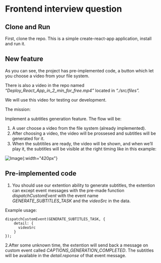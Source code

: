 # Frontend interview question

## Clone and Run

First, clone the repo. This is a simple create-react-app application, install and run it.

## New feature

As you can see, the project has pre-implemented code, a button which let you choose a video from your file system. 

There is also a video in the repo named *“Deploy_React_App_in_2_min_for_free.mp4”*  located in *“./src/files”.* 

We will use this video for testing our development.

The mission: 

Implement a subtitles generation feature. The flow will be:

1. A user choose a video from the file system (already implemented).
2. After choosing a video, the video will be prossesed and subtitles will be generated for it.
3. When the subtitiles are ready, the video will be shown, and when we’ll play it, the subtitles will be visible at the right timing like in this example:

![Image](https://nostalgic-blinker-247.notion.site/image/https%3A%2F%2Fprod-files-secure.s3.us-west-2.amazonaws.com%2Ff717d4d8-772b-45bf-9486-6afc736669d3%2F06e81ca9-ee7d-4bac-8ef7-423cecb1960a%2FUntitled.png?table=block&id=054a77ed-5256-4e74-a1f7-bc0fe4b50a77&spaceId=f717d4d8-772b-45bf-9486-6afc736669d3&width=2000&userId=&cache=v2){:width="420px"}

## Pre-implemented code

1. You should use our extention ability to generate subtitles, the extention can except event messages with the pre-made function *dispatchCustomEvent* with the event name *GENERATE_SUBTITLES_TASK* and the *videoSrc* in the data.

Example usage:

```tsx
dispatchCustomEvent(GENERATE_SUBTITLES_TASK, {
    detail: {
      videoSrc
    }
});
```

2.After some unknown time, the extention will send back a message on custom event called *CAPTIONS_GENERATION_COMPLETED*. The subtitles will be available in the *detail.reponse* of that event message.